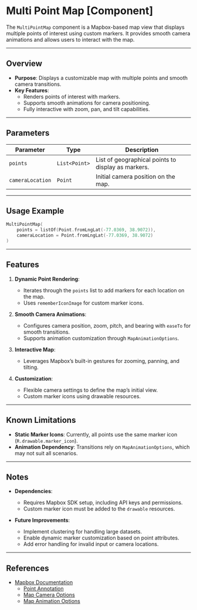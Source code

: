 # Multi Point Map [Component]

The `MultiPointMap` component is a Mapbox-based map view that displays multiple points of interest using custom markers. It provides smooth camera animations and allows users to interact with the map.

---

## Overview

- **Purpose**: Displays a customizable map with multiple points and smooth camera transitions.
- **Key Features**:
    - Renders points of interest with markers.
    - Supports smooth animations for camera positioning.
    - Fully interactive with zoom, pan, and tilt capabilities.

---

## Parameters

| Parameter        | Type          | Description                                        |
|------------------|---------------|----------------------------------------------------|
| `points`         | `List<Point>` | List of geographical points to display as markers. |
| `cameraLocation` | `Point`       | Initial camera position on the map.                |

---

## Usage Example

```kotlin
MultiPointMap(
    points = listOf(Point.fromLngLat(-77.0369, 38.9072)),
    cameraLocation = Point.fromLngLat(-77.0369, 38.9072)
)
```

---

## Features

1. **Dynamic Point Rendering**:
    - Iterates through the `points` list to add markers for each location on the map.
    - Uses `rememberIconImage` for custom marker icons.

2. **Smooth Camera Animations**:
    - Configures camera position, zoom, pitch, and bearing with `easeTo` for smooth transitions.
    - Supports animation customization through `MapAnimationOptions`.

3. **Interactive Map**:
    - Leverages Mapbox’s built-in gestures for zooming, panning, and tilting.

4. **Customization**:
    - Flexible camera settings to define the map’s initial view.
    - Custom marker icons using drawable resources.

---

## Known Limitations

- **Static Marker Icons**: Currently, all points use the same marker icon (`R.drawable.marker_icon`).
- **Animation Dependency**: Transitions rely on `MapAnimationOptions`, which may not suit all scenarios.

---

## Notes

- **Dependencies**:
    - Requires Mapbox SDK setup, including API keys and permissions.
    - Custom marker icon must be added to the `drawable` resources.

- **Future Improvements**:
    - Implement clustering for handling large datasets.
    - Enable dynamic marker customization based on point attributes.
    - Add error handling for invalid input or camera locations.

---

## References

- [Mapbox Documentation](https://docs.mapbox.com/)
    - [Point Annotation](https://docs.mapbox.com/android/maps/guides/annotations/)
    - [Map Camera Options](https://docs.mapbox.com/android/maps/guides/camera/)
    - [Map Animation Options](https://docs.mapbox.com/android/maps/guides/animation/)

